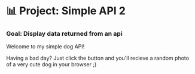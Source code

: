 # 📊 Project: Simple API 2

### Goal: Display data returned from an api

Welcome to my simple dog API! 

Having a bad day? Just click the button and you'll recieve a random photo of a very cute dog in your browser ;)
